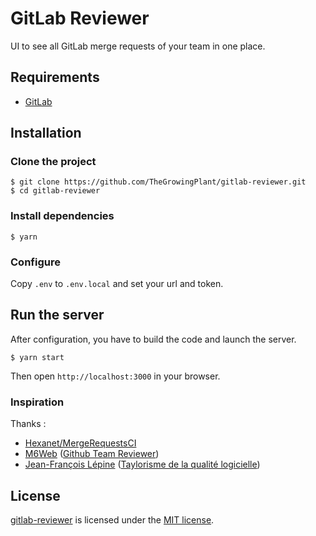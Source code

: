 # GitLab Reviewer

UI to see all GitLab merge requests of your team in one place.

## Requirements

* [GitLab](https://about.gitlab.com/)

## Installation

### Clone the project

```shell
$ git clone https://github.com/TheGrowingPlant/gitlab-reviewer.git
$ cd gitlab-reviewer
```

### Install dependencies

```shell
$ yarn
```

### Configure

Copy `.env` to `.env.local` and set your url and token.

## Run the server

After configuration, you have to build the code and launch the server.

```shell
$ yarn start
```

Then open `http://localhost:3000` in your browser.

### Inspiration

Thanks :
* [Hexanet/MergeRequestsCI](https://github.com/Hexanet/MergeRequestsCI)
* [M6Web](https://github.com/M6Web) ([Github Team Reviewer](https://github.com/M6Web/GithubTeamReviewer))
* [Jean-François Lépine](http://blog.lepine.pro/) ([Taylorisme de la qualité logicielle](http://lanyrd.com/2015/forumphp/sdwzzb/))

## License

[gitlab-reviewer](https://github.com/TheGrowingPlant/gitlab-reviewer) is licensed under the [MIT license](LICENSE).
